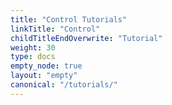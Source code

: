 ```yaml
---
title: "Control Tutorials"
linkTitle: "Control"
childTitleEndOverwrite: "Tutorial"
weight: 30
type: docs
empty_node: true
layout: "empty"
canonical: "/tutorials/"
---
```

